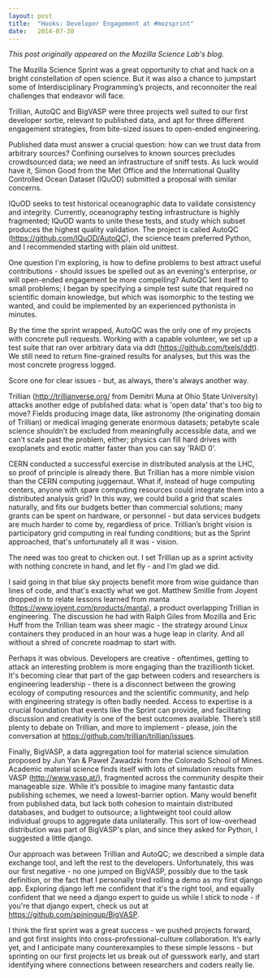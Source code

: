 ```yaml
---
layout: post
title:  "Hooks: Developer Engagement at #mozsprint"
date:   2014-07-30
---
```


*This post originally appeared on the Mozilla Science Lab's blog.*

The Mozilla Science Sprint was a great opportunity to chat and hack on a bright constellation of open science. But it was also a chance to jumpstart some of Interdisciplinary Programming’s projects, and reconnoiter the real challenges that endeavor will face.

Trillian, AutoQC and BigVASP were three projects well suited to our first developer sortie, relevant to published data, and apt for three different engagement strategies, from bite-sized issues to open-ended engineering.

Published data must answer a crucial question: how can we trust data from arbitrary sources? Confining ourselves to known sources precludes crowdsourced data; we need an infrastructure of sniff tests. As luck would have it, Simon Good from the Met Office and the International Quality Controlled Ocean Dataset (IQuOD) submitted a proposal with similar concerns.

IQuOD seeks to test historical oceanographic data to validate consistency and integrity. Currently, oceanography testing infrastructure is highly fragmented; IQuOD wants to unite these tests, and study which subset produces the highest quality validation. The project is called AutoQC (<a title="AutoQC" href="https://github.com/IQuOD/AutoQC">https://github.com/IQuOD/AutoQC</a>), the science team preferred Python, and I recommended starting with plain old unittest.

One question I'm exploring, is how to define problems to best attract useful contributions - should issues be spelled out as an evening's enterprise, or will open-ended engagement be more compelling? AutoQC lent itself to small problems; I began by specifying a simple test suite that required no scientific domain knowledge, but which was isomorphic to the testing we wanted, and could be implemented by an experienced pythonista in minutes.

By the time the sprint wrapped, AutoQC was the only one of my projects with concrete pull requests. Working with a capable volunteer, we set up a test suite that ran over arbitrary data via ddt (<a href="https://github.com/txels/ddt">https://github.com/txels/ddt</a>). We still need to return fine-grained results for analyses, but this was the most concrete progress logged.

Score one for clear issues - but, as always, there's always another way.

Trillian (<a href="http://trillianverse.org/">http://trillianverse.org/</a> from Demitri Muna at Ohio State University) attacks another edge of published data: what is 'open data' that's too big to move? Fields producing image data, like astronomy (the originating domain of Trillian) or medical imaging generate enormous datasets; petabyte scale science shouldn’t be excluded from meaningfully accessible data, and we can’t scale past the problem, either; physics can fill hard drives with exoplanets and exotic matter faster than you can say 'RAID 0'.

CERN conducted a successful exercise in distributed analysis at the LHC, so proof of principle is already there. But Trillian has a more nimble vision than the CERN computing juggernaut. What if, instead of huge computing centers, anyone with spare computing resources could integrate them into a distributed analysis grid? In this way, we could build a grid that scales naturally, and fits our budgets better than commercial solutions; many grants can be spent on hardware, or personnel - but data services budgets are much harder to come by, regardless of price. Trillian’s bright vision is participatory grid computing in real funding conditions; but as the Sprint approached, that's unfortunately all it was - vision.

The need was too great to chicken out. I set Trillian up as a sprint activity with nothing concrete in hand, and let fly - and I’m glad we did.

I said going in that blue sky projects benefit more from wise guidance than lines of code, and that's exactly what we got. Matthew Smillie from Joyent dropped in to relate lessons learned from manta (<a href="https://www.joyent.com/products/manta">https://www.joyent.com/products/manta</a>), a product overlapping Trillian in engineering. The discussion he had with Ralph Giles from Mozilla and Eric Huff from the Trillian team was sheer magic - the strategy around Linux containers they produced in an hour was a huge leap in clarity. And all without a shred of concrete roadmap to start with.

Perhaps it was obvious. Developers are creative - oftentimes, getting to attack an interesting problem is more engaging than the trazillionth ticket. It's becoming clear that part of the gap between coders and researchers is engineering leadership - there is a disconnect between the growing ecology of computing resources and the scientific community, and help with engineering strategy is often badly needed. Access to expertise is a crucial foundation that events like the Sprint can provide, and facilitating discussion and creativity is one of the best outcomes available. There’s still plenty to debate on Trillian, and more to implement - please, join the conversation at <a href="https://github.com/trillian/trillian/issues">https://github.com/trillian/trillian/issues</a>.

Finally, BigVASP, a data aggregation tool for material science simulation proposed by Jun Yan &amp; Paweł Zawadzki from the Colorado School of Mines. Academic material science finds itself with lots of simulation results from VASP (<a href="http://www.vasp.at/">http://www.vasp.at/</a>), fragmented across the community despite their manageable size. While it’s possible to imagine many fantastic data publishing schemes, we need a lowest-barrier option. Many would benefit from published data, but lack both cohesion to maintain distributed databases, and budget to outsource; a lightweight tool could allow individual groups to aggregate data unilaterally. This sort of low-overhead distribution was part of BigVASP's plan, and since they asked for Python, I suggested a little django.

Our approach was between Trillian and AutoQC; we described a simple data exchange tool, and left the rest to the developers. Unfortunately, this was our first negative - no one jumped on BigVASP, possibly due to the task definition, or the fact that I personally tried rolling a demo as my first django app. Exploring django left me confident that it's the right tool, and equally confident that we need a django expert to guide us while I stick to node - if you're that django expert, check us out at <a href="https://github.com/spiningup/BigVASP">https://github.com/spiningup/BigVASP</a>.

I think the first sprint was a great success - we pushed projects forward, and got first insights into cross-professional-culture collaboration. It’s early yet, and I anticipate many counterexamples to these simple lessons - but sprinting on our first projects let us break out of guesswork early, and start identifying where connections between researchers and coders really lie.